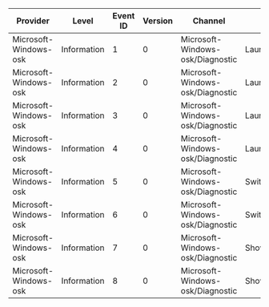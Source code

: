 Provider               |  Level        |  Event ID  |  Version  |  Channel                           |  Task              |  Opcode  |  Keyword              |  Message
-----------------------|---------------|------------|-----------|------------------------------------|--------------------|----------|-----------------------|---------
Microsoft-Windows-osk  |  Information  |  1         |  0        |  Microsoft-Windows-osk/Diagnostic  |  LaunchApp         |  Start   |  PerfInstrumentation  |
Microsoft-Windows-osk  |  Information  |  2         |  0        |  Microsoft-Windows-osk/Diagnostic  |  LaunchApp         |  Stop    |  PerfInstrumentation  |
Microsoft-Windows-osk  |  Information  |  3         |  0        |  Microsoft-Windows-osk/Diagnostic  |  LaunchOptionsDlg  |  Start   |  PerfInstrumentation  |
Microsoft-Windows-osk  |  Information  |  4         |  0        |  Microsoft-Windows-osk/Diagnostic  |  LaunchOptionsDlg  |  Stop    |  PerfInstrumentation  |
Microsoft-Windows-osk  |  Information  |  5         |  0        |  Microsoft-Windows-osk/Diagnostic  |  SwitchMode        |  Start   |  PerfInstrumentation  |
Microsoft-Windows-osk  |  Information  |  6         |  0        |  Microsoft-Windows-osk/Diagnostic  |  SwitchMode        |  Stop    |  PerfInstrumentation  |
Microsoft-Windows-osk  |  Information  |  7         |  0        |  Microsoft-Windows-osk/Diagnostic  |  ShowPredictions   |  Start   |  PerfInstrumentation  |
Microsoft-Windows-osk  |  Information  |  8         |  0        |  Microsoft-Windows-osk/Diagnostic  |  ShowPredictions   |  Stop    |  PerfInstrumentation  |